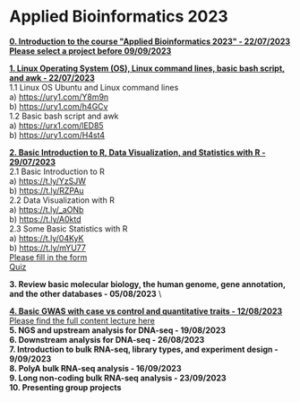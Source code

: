 # **Applied Bioinformatics 2023**

[**0. Introduction to the course "Applied Bioinformatics 2023" - 22/07/2023**](https://github.com/luuloi/AppliedBioinformatics2023/blob/56ac736b7dcb631d1b63999264e51c5f940ab0b0/Lecture0/Lecture0.pptx) \
[**Please select a project before 09/09/2023**](https://docs.google.com/spreadsheets/d/13wdcJoBUs-Uw3pWMku0huHMdTa5NOBIU1miyxDYlVw0/edit?usp=sharing)

[**1. Linux Operating System (OS), Linux command lines, basic bash script, and awk  - 22/07/2023**](https://github.com/luuloi/AppliedBioinformatics2023/tree/d19ed217da3a715642a1436a472c140ce288f975/Lecture1) \
   1.1 Linux OS Ubuntu and Linux command lines \
   a) https://ury1.com/Y8m9n \
   b) https://ury1.com/h4GCv \
   1.2 Basic bash script and awk \
   a) https://urx1.com/lED85 \
   b) https://ury1.com/H4st4 

[**2. Basic Introduction to R, Data Visualization, and Statistics with R  - 29/07/2023**](https://github.com/luuloi/AppliedBioinformatics2023/tree/d19ed217da3a715642a1436a472c140ce288f975/Lecture2) \
2.1 Basic Introduction to R \
a) https://t.ly/YzSJW \
b) https://t.ly/RZPAu \
2.2 Data Visualization with R \
a) https://t.ly/_aONb \
b) https://t.ly/A0ktd \
2.3 Some Basic Statistics with R \
a) https://t.ly/04KyK \
b) https://t.ly/mYU77 \
[Please fill in the form](https://docs.google.com/spreadsheets/d/1Ivx9iK1FTmQ3u1MH_u3lIlocKhDEss4yE8fg1yz_xo0/edit?usp=sharing) \
[Quiz](https://docs.google.com/forms/d/e/1FAIpQLSeq_nzCg52Mls9536ORNgOpU35c4k-uxgY2rnDjdCEs6pdvfg/viewform) 

**3. Review basic molecular biology, the human genome, gene annotation, and the other databases  - 05/08/2023** \

[**4. Basic GWAS with case vs control and quantitative traits - 12/08/2023**](https://github.com/luuloi/GWAS_Introduction_2023) \
[Please find the full content lecture here](https://github.com/luuloi/GWAS_Introduction_2023) \
**5. NGS and upstream analysis for DNA-seq - 19/08/2023** \
**6. Downstream analysis for DNA-seq - 26/08/2023** \
**7. Introduction to bulk RNA-seq, library types, and experiment design - 9/09/2023** \
**8. PolyA bulk RNA-seq analysis - 16/09/2023** \
**9. Long non-coding bulk RNA-seq analysis - 23/09/2023** \
**10. Presenting group projects**
